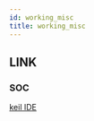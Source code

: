 ```yaml
---
id: working_misc
title: working_misc
---
```


## LINK

### SOC

[keil IDE](https://wiki.realtek.com/display/Bee1/Keil+Quick+Start+Guide)



